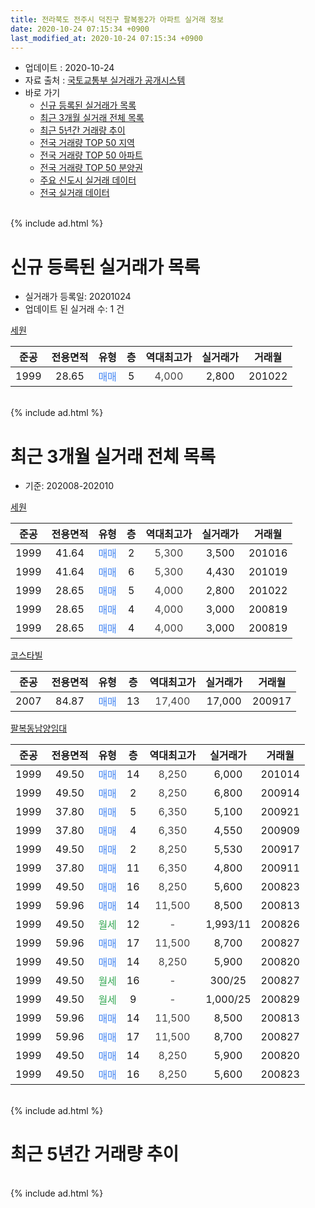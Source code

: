 ```yaml
---
title: 전라북도 전주시 덕진구 팔복동2가 아파트 실거래 정보
date: 2020-10-24 07:15:34 +0900
last_modified_at: 2020-10-24 07:15:34 +0900
---
```


* 업데이트 : 2020-10-24
* 자료 출처 : [국토교통부 실거래가 공개시스템](http://rt.molit.go.kr)
* 바로 가기
    * [신규 등록된 실거래가 목록](#신규-등록된-실거래가-목록)
    * [최근 3개월 실거래 전체 목록](#최근-3개월-실거래-전체-목록)
    * [최근 5년간 거래량 추이](#최근-5년간-거래량-추이)
    * [전국 거래량 TOP 50 지역](https://inasie.github.io/apt-trade-info/최근-3개월-전국에서-가장-거래가-많이-발생한-지역)
    * [전국 거래량 TOP 50 아파트](https://inasie.github.io/apt-trade-info/최근-3개월-전국에서-가장-거래가-많이-발생한-아파트)
    * [전국 거래량 TOP 50 분양권](https://inasie.github.io/apt-trade-info/최근-3개월-전국에서-가장-거래가-많이-발생한-분양권)
    * [주요 신도시 실거래 데이터](https://inasie.github.io/apt-trade-info/주요-신도시)
    * [전국 실거래 데이터](https://inasie.github.io/apt-trade-info/전국)
<br>
{% include ad.html %}
<br>

# 신규 등록된 실거래가 목록
* 실거래가 등록일: 20201024
* 업데이트 된 실거래 수: 1 건


[세원](https://search.naver.com/search.naver?query=%EC%A0%84%EB%9D%BC%EB%B6%81%EB%8F%84+%EC%A0%84%EC%A3%BC%EC%8B%9C+%EB%8D%95%EC%A7%84%EA%B5%AC+%ED%8C%94%EB%B3%B5%EB%8F%992%EA%B0%80+%EC%84%B8%EC%9B%90)

|준공|전용면적|유형|층|역대최고가|실거래가|거래월|
|:---:|:---:|:---:|:---:|:---:|:---:|:---:|
|1999|28.65|<span style="color:#4285f3">매매</span>|5|<span style="color:#444444">4,000</span>|2,800|201022|


<br>
{% include ad.html %}
<br>

# 최근 3개월 실거래 전체 목록
* 기준: 202008-202010


[세원](https://search.naver.com/search.naver?query=%EC%A0%84%EB%9D%BC%EB%B6%81%EB%8F%84+%EC%A0%84%EC%A3%BC%EC%8B%9C+%EB%8D%95%EC%A7%84%EA%B5%AC+%ED%8C%94%EB%B3%B5%EB%8F%992%EA%B0%80+%EC%84%B8%EC%9B%90)

|준공|전용면적|유형|층|역대최고가|실거래가|거래월|
|:---:|:---:|:---:|:---:|:---:|:---:|:---:|
|1999|41.64|<span style="color:#4285f3">매매</span>|2|<span style="color:#444444">5,300</span>|3,500|201016|
|1999|41.64|<span style="color:#4285f3">매매</span>|6|<span style="color:#444444">5,300</span>|4,430|201019|
|1999|28.65|<span style="color:#4285f3">매매</span>|5|<span style="color:#444444">4,000</span>|2,800|201022|
|1999|28.65|<span style="color:#4285f3">매매</span>|4|<span style="color:#444444">4,000</span>|3,000|200819|
|1999|28.65|<span style="color:#4285f3">매매</span>|4|<span style="color:#444444">4,000</span>|3,000|200819|

[코스타빌](https://search.naver.com/search.naver?query=%EC%A0%84%EB%9D%BC%EB%B6%81%EB%8F%84+%EC%A0%84%EC%A3%BC%EC%8B%9C+%EB%8D%95%EC%A7%84%EA%B5%AC+%ED%8C%94%EB%B3%B5%EB%8F%992%EA%B0%80+%EC%BD%94%EC%8A%A4%ED%83%80%EB%B9%8C)

|준공|전용면적|유형|층|역대최고가|실거래가|거래월|
|:---:|:---:|:---:|:---:|:---:|:---:|:---:|
|2007|84.87|<span style="color:#4285f3">매매</span>|13|<span style="color:#444444">17,400</span>|17,000|200917|

[팔복동남양임대](https://search.naver.com/search.naver?query=%EC%A0%84%EB%9D%BC%EB%B6%81%EB%8F%84+%EC%A0%84%EC%A3%BC%EC%8B%9C+%EB%8D%95%EC%A7%84%EA%B5%AC+%ED%8C%94%EB%B3%B5%EB%8F%992%EA%B0%80+%ED%8C%94%EB%B3%B5%EB%8F%99%EB%82%A8%EC%96%91%EC%9E%84%EB%8C%80)

|준공|전용면적|유형|층|역대최고가|실거래가|거래월|
|:---:|:---:|:---:|:---:|:---:|:---:|:---:|
|1999|49.50|<span style="color:#4285f3">매매</span>|14|<span style="color:#444444">8,250</span>|6,000|201014|
|1999|49.50|<span style="color:#4285f3">매매</span>|2|<span style="color:#444444">8,250</span>|6,800|200914|
|1999|37.80|<span style="color:#4285f3">매매</span>|5|<span style="color:#444444">6,350</span>|5,100|200921|
|1999|37.80|<span style="color:#4285f3">매매</span>|4|<span style="color:#444444">6,350</span>|4,550|200909|
|1999|49.50|<span style="color:#4285f3">매매</span>|2|<span style="color:#444444">8,250</span>|5,530|200917|
|1999|37.80|<span style="color:#4285f3">매매</span>|11|<span style="color:#444444">6,350</span>|4,800|200911|
|1999|49.50|<span style="color:#4285f3">매매</span>|16|<span style="color:#444444">8,250</span>|5,600|200823|
|1999|59.96|<span style="color:#4285f3">매매</span>|14|<span style="color:#444444">11,500</span>|8,500|200813|
|1999|49.50|<span style="color:#34a853">월세</span>|12|<span style="color:#444444">-</span>|1,993/11|200826|
|1999|59.96|<span style="color:#4285f3">매매</span>|17|<span style="color:#444444">11,500</span>|8,700|200827|
|1999|49.50|<span style="color:#4285f3">매매</span>|14|<span style="color:#444444">8,250</span>|5,900|200820|
|1999|49.50|<span style="color:#34a853">월세</span>|16|<span style="color:#444444">-</span>|300/25|200827|
|1999|49.50|<span style="color:#34a853">월세</span>|9|<span style="color:#444444">-</span>|1,000/25|200829|
|1999|59.96|<span style="color:#4285f3">매매</span>|14|<span style="color:#444444">11,500</span>|8,500|200813|
|1999|59.96|<span style="color:#4285f3">매매</span>|17|<span style="color:#444444">11,500</span>|8,700|200827|
|1999|49.50|<span style="color:#4285f3">매매</span>|14|<span style="color:#444444">8,250</span>|5,900|200820|
|1999|49.50|<span style="color:#4285f3">매매</span>|16|<span style="color:#444444">8,250</span>|5,600|200823|


<br>
{% include ad.html %}
<br>

# 최근 5년간 거래량 추이


<div style="width:100%;">
    <canvas id="deal_progress" height="200"></canvas>
</div>

<script>
new Chart(document.getElementById("deal_progress"), {
    type: 'line',
    data: {
        labels: ['201510','201511','201512','201601','201602','201603','201604','201605','201606','201607','201608','201609','201610','201611','201612','201701','201702','201703','201704','201705','201706','201707','201708','201709','201710','201711','201712','201801','201802','201803','201804','201805','201806','201807','201808','201809','201810','201811','201812','201901','201902','201903','201904','201905','201906','201907','201908','201909','201910','201911','201912','202001','202002','202003','202004','202005','202006','202007','202008','202009','202010'],
        datasets: [{
            label: '매매',
            pointRadius: 1,
            data: [8, 3, 3, 5, 1, 6, 10, 1, 4, 6, 2, 5, 2, 2, 3, 4, 8, 5, 1, 5, 5, 1, 6, 6, 5, 4, 1, 0, 1, 3, 3, 2, 0, 3, 2, 1, 5, 2, 2, 5, 3, 4, 2, 2, 1, 1, 5, 4, 4, 0, 1, 1, 1, 1, 2, 1, 3, 4, 10, 6, 4],
            borderColor: "rgba(255, 201, 14, 1)",
            backgroundColor: "rgba(255, 201, 14, 0.5)",
            fill: false,
            lineTension: 0
        },{
            label: '전월세',
            pointRadius: 1,
            data: [4, 1, 2, 1, 5, 5, 1, 1, 0, 1, 2, 3, 4, 3, 1, 1, 4, 1, 1, 1, 1, 3, 0, 0, 2, 2, 0, 4, 0, 1, 1, 0, 1, 2, 2, 0, 2, 0, 2, 2, 1, 1, 1, 0, 3, 2, 2, 2, 1, 1, 2, 3, 2, 2, 2, 1, 1, 3, 3, 0, 0],
            borderColor: "rgba(0, 141, 185, 1)",
            backgroundColor: "rgba(0, 141, 185, 0.5)",
            fill: false,
            lineTension: 0
        }
        ]
    },
    options: {
        responsive: true,
        title: {
            display: false
        },
        tooltips: {
            mode: 'index',
            intersect: false
        },
        hover: {
            mode: 'nearest',
            intersect: true
        },
        scales: {
            xAxes: [{
                display: true,
                scaleLabel: {
                    display: true,
                    labelString: '년/월'
                }
            }],
            yAxes: [{
                display: true,
                ticks: {
                    suggestedMin: 0,
                },
                scaleLabel: {
                    display: true,
                    labelString: '실거래 수'
                }
            }]
        }
    }
});

</script>


<br>
{% include ad.html %}
<br>

